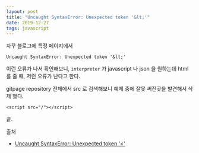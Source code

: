 ```yaml
---
layout: post
title: "Uncaught SyntaxError: Unexpected token '&lt;'"
date: 2019-12-27
tags: javascript
---
```


자꾸 블로그에 특정 페이지에서

```
Uncaught SyntaxError: Unexpected token '&lt;'
```

이런 오류가 나서 확인해보니, `interpreter` 가 javascript 나 json 을 원하는데 html 를 줄 때, 저런 오류가 난다고 한다.

gitpage repository 전체에서 src 로 검색해보니 예제 중에 잘못 써진곳을 발견해서 삭제 했다.

```
<script src="/"></script>
```

끝.

출처
- [Uncaught SyntaxError: Unexpected token '<'](https://idiallo.com/javascript/uncaught-syntaxerror-unexpected-token#n)
